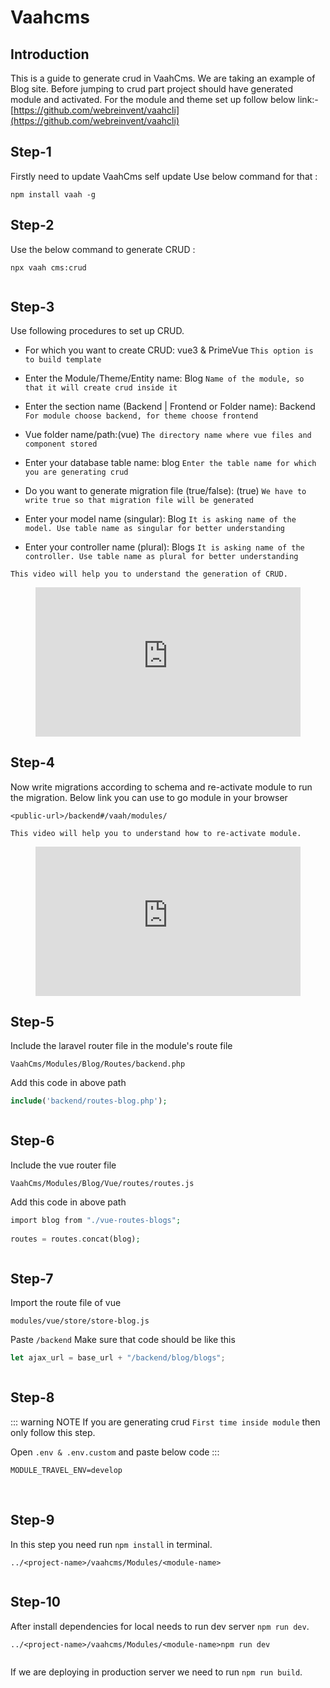 # Vaahcms

[comment]: <> ([[toc]])

## Introduction

This is a guide to generate crud in VaahCms. We are taking an example of Blog site.
Before jumping to crud part project should have generated module and activated.
For the module and theme set up follow below link:-
[https://github.com/webreinvent/vaahcli](https://github.com/webreinvent/vaahcli)

## Step-1
Firstly need to update VaahCms self update
Use below command for that :
```shell
npm install vaah -g
```

## Step-2
Use the below command to generate CRUD :

```shell
npx vaah cms:crud
```
<img :src="$withBase('/images/crud-generate-2.png')">

## Step-3
Use following procedures to set up CRUD.

- For which you want to create CRUD: vue3 & PrimeVue ```This option is to build template```

- Enter the Module/Theme/Entity name: Blog ```Name of the module, so that it will create crud inside it```

- Enter the section name (Backend | Frontend or Folder name): Backend ```For module choose backend, for theme choose frontend```

- Vue folder name/path:(vue) ```The directory name where vue files and component stored```

- Enter your database table name: blog ```Enter the table name for which you are generating crud```

- Do you want to generate migration file (true/false):  (true) ```We have to write true so that migration file will be generated```

- Enter your model name (singular): Blog ```It is asking name of the model. Use table name as singular for better understanding```

- Enter your controller name (plural): Blogs ```It is asking name of the controller. Use table name as plural for better understanding```

```This video will help you to understand the generation of CRUD.```
<figure>
  <iframe src="https://img-v4.getdemo.dev/screenshot/cmd_NiBc9DdrDM.mp4" frameborder="0" allowfullscreen="true" style="width: 100%; aspect-ratio: 16/9;"> </iframe>
</figure>

## Step-4
Now write migrations according to schema and re-activate module to run the migration.
Below link you can use to go module in your browser
```http request
<public-url>/backend#/vaah/modules/
```
```This video will help you to understand how to re-activate module.```

<figure>
  <iframe src="https://img-v4.getdemo.dev/screenshot/chrome_j3WEb0p0h0.mp4" frameborder="0" allowfullscreen="true" style="width: 100%; aspect-ratio: 16/9;"> </iframe>
</figure>

## Step-5
Include the laravel router file in the module's route file

```VaahCms/Modules/Blog/Routes/backend.php```

Add this code in above path

```php
include('backend/routes-blog.php');
```
<img :src="$withBase('/images/crud-generate-5.png')">

## Step-6
Include the vue router file

```VaahCms/Modules/Blog/Vue/routes/routes.js```

Add this code in above path
```php
import blog from "./vue-routes-blogs";
   
routes = routes.concat(blog);
```
<img :src="$withBase('/images/crud-generate-6.png')">

## Step-7
Import the route file of vue

```modules/vue/store/store-blog.js```

Paste ```/backend```
Make sure that code should be like this
```js
let ajax_url = base_url + "/backend/blog/blogs";
```
<img :src="$withBase('/images/crud-generate-7.png')">

## Step-8

::: warning NOTE
If you are generating crud `First time inside module` then only follow this step.

Open ```.env & .env.custom``` and paste below code
:::

```
MODULE_TRAVEL_ENV=develop
```
<img :src="$withBase('/images/crud-generate-8-a.png')">
<img :src="$withBase('/images/crud-generate-8-b.png')">

## Step-9

In this step you need run `npm install` in terminal.
```shell
../<project-name>/vaahcms/Modules/<module-name>
```
<img :src="$withBase('/images/crud-generate-9.png')">

## Step-10

After install dependencies for local needs to run dev server `npm run dev`.
```shell
../<project-name>/vaahcms/Modules/<module-name>npm run dev
```

<img :src="$withBase('/images/crud-generate-10.png')">

If we are deploying in production server we need to run `npm run build`.
